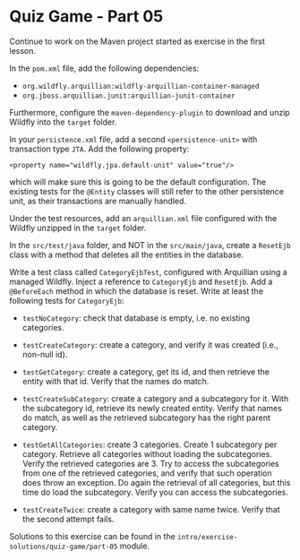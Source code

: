 # Quiz Game - Part 05

Continue to work on the Maven project started as exercise 
in the first lesson.

In the `pom.xml` file, add the following dependencies:

* `org.wildfly.arquillian:wildfly-arquillian-container-managed`
* `org.jboss.arquillian.junit:arquillian-junit-container`


Furthermore, configure the `maven-dependency-plugin` to download
and unzip Wildfly into the `target` folder.



In your `persistence.xml` file, add a second `<persistence-unit>`
with transaction type `JTA`.
Add the following property: 

`<property name="wildfly.jpa.default-unit" value="true"/>`

which will make sure this is going to be the default configuration.
The existing tests for the `@Entity` classes will still refer to the
other persistence unit, as their transactions are manually handled.

Under the test resources, add an `arquillian.xml` file configured with 
the Wildfly unzipped in the `target` folder. 


In the `src/test/java` folder, and NOT in the `src/main/java`,
create a `ResetEjb` class with a method that deletes all the 
entities in the database.

Write a test class called `CategoryEjbTest`, configured with Arquillian
using a managed Wildfly.
Inject a reference to `CategoryEjb` and `ResetEjb`.
Add a `@BeforeEach` method in which the database is reset.
Write at least the following tests for `CategoryEjb`:

* `testNoCategory`: check that database is empty, i.e. no existing categories.

* `testCreateCategory`: create a category, and verify it was created (i.e., non-null id).

* `testGetCategory`: create a category, get its id, and then retrieve the entity
    with that id. Verify that the names do match.

* `testCreateSubCategory`: create a category and a subcategory for it.
    With the subcategory id, retrieve its newly created entity.
    Verify that names do match, as well as the retrieved subcategory has the
    right parent category.
    
* `testGetAllCategories`: create 3 categories. Create 1 subcategory per category.
    Retrieve all categories without loading the subcategories.
    Verify the retrieved categories are 3.
    Try to access the subcategories from one of the retrieved categories, and
    verify that such operation does throw an exception.
    Do again the retrieval of all categories, but this time do load the subcategory.
    Verify you can access the subcategories.     

* `testCreateTwice`: create a category with same name twice. 
    Verify that the second attempt fails.

Solutions to this exercise can be found in the 
`intro/exercise-solutions/quiz-game/part-05` module.    